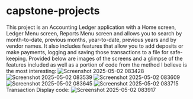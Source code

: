 # capstone-projects
This project is an Accounting Ledger application with a Home screen, Ledger Menu screen, Reports Menu screen and allows you to search
by month-to-date, previous months, year-to-date, previous years and by vendor names. It also includes features that allow you to add deposits 
or make payments, logging and saving those transactions to a file for safe-keeping. 
Provided below are images of the screens and a glimpse of the features included 
as well as a portion of code from the method I believe is the most interesting:
![Screenshot 2025-05-02 083428](https://github.com/user-attachments/assets/ed4e72c3-fc6c-4540-92d6-4f9137605458)
![Screenshot 2025-05-02 083539](https://github.com/user-attachments/assets/8653a469-5a2e-4866-8a15-4e843d92d732)
![Screenshot 2025-05-02 083609](https://github.com/user-attachments/assets/3e217247-d1ad-426c-913e-c35c4ee28e6e)
![Screenshot 2025-05-02 083645](https://github.com/user-attachments/assets/af45d28d-b29d-4690-bc20-8ab7604b60cd)
![Screenshot 2025-05-02 083715](https://github.com/user-attachments/assets/bea4ceb7-c78a-4b7a-9e2c-9e407bd176a1)
Transaction Display code: ![Screenshot 2025-05-02 083917](https://github.com/user-attachments/assets/7bc7811d-7fd6-4300-95d6-3cdf181cb829)
